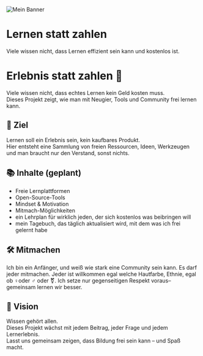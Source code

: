 ![Mein Banner](Copilot_image_175587452366.jpg)

# Lernen statt zahlen
Viele wissen nicht, dass Lernen effizient sein kann und kostenlos ist.

# Erlebnis statt zahlen 🎉
Viele wissen nicht, dass echtes Lernen kein Geld kosten muss.  
Dieses Projekt zeigt, wie man mit Neugier, Tools und Community frei lernen kann.

## 🚀 Ziel
Lernen soll ein Erlebnis sein, kein kaufbares Produkt.  
Hier entsteht eine Sammlung von freien Ressourcen, Ideen, Werkzeugen und man braucht nur den Verstand, sonst nichts.

## 📚 Inhalte (geplant)
- Freie Lernplattformen
- Open-Source-Tools
- Mindset & Motivation
- Mitmach-Möglichkeiten
- ein Lehrplan für wirklich jeden, der sich kostenlos was beibringen will
- mein Tagebuch, das täglich aktualisiert wird, mit dem was ich frei gelernt habe 

## 🛠️ Mitmachen
Ich bin ein Anfänger, und weiß wie stark eine Community sein kann. Es darf jeder mitmachen. Jeder ist willkommen egal welche Hautfarbe, Ethnie, egal ob ♀️oder ♂️ oder ⚧️. Ich setze nur gegenseitigen Respekt voraus– gemeinsam lernen wir besser.

## 🌱 Vision
Wissen gehört allen.  
Dieses Projekt wächst mit jedem Beitrag, jeder Frage und jedem Lernerlebnis.  
Lasst uns gemeinsam zeigen, dass Bildung frei sein kann – und Spaß macht.
